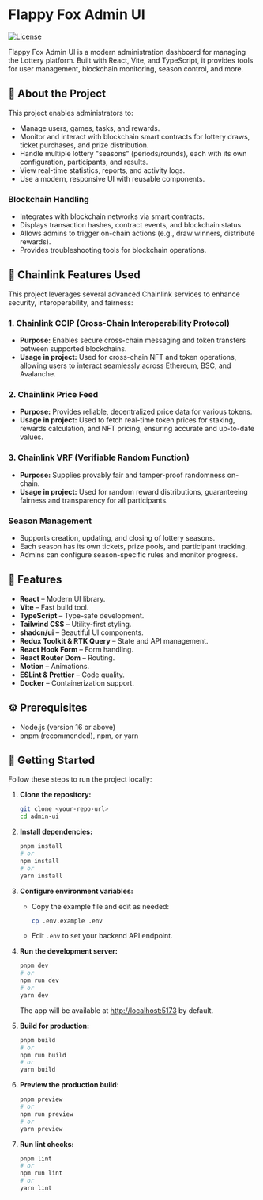 # Flappy Fox Admin UI

[![License](https://img.shields.io/badge/license-MIT-blue.svg)](https://choosealicense.com/licenses/mit/)

Flappy Fox Admin UI is a modern administration dashboard for managing the Lottery platform. Built with React, Vite, and TypeScript, it provides tools for user management, blockchain monitoring, season control, and more.

## 📝 About the Project

This project enables administrators to:

- Manage users, games, tasks, and rewards.
- Monitor and interact with blockchain smart contracts for lottery draws, ticket purchases, and prize distribution.
- Handle multiple lottery "seasons" (periods/rounds), each with its own configuration, participants, and results.
- View real-time statistics, reports, and activity logs.
- Use a modern, responsive UI with reusable components.

### Blockchain Handling

- Integrates with blockchain networks via smart contracts.
- Displays transaction hashes, contract events, and blockchain status.
- Allows admins to trigger on-chain actions (e.g., draw winners, distribute rewards).
- Provides troubleshooting tools for blockchain operations.

## 🔗 Chainlink Features Used

This project leverages several advanced Chainlink services to enhance security, interoperability, and fairness:

### 1. Chainlink CCIP (Cross-Chain Interoperability Protocol)
- **Purpose:** Enables secure cross-chain messaging and token transfers between supported blockchains.
- **Usage in project:** Used for cross-chain NFT and token operations, allowing users to interact seamlessly across Ethereum, BSC, and Avalanche.

### 2. Chainlink Price Feed
- **Purpose:** Provides reliable, decentralized price data for various tokens.
- **Usage in project:** Used to fetch real-time token prices for staking, rewards calculation, and NFT pricing, ensuring accurate and up-to-date values.

### 3. Chainlink VRF (Verifiable Random Function)
- **Purpose:** Supplies provably fair and tamper-proof randomness on-chain.
- **Usage in project:** Used for random reward distributions, guaranteeing fairness and transparency for all participants.


### Season Management

- Supports creation, updating, and closing of lottery seasons.
- Each season has its own tickets, prize pools, and participant tracking.
- Admins can configure season-specific rules and monitor progress.

## 🎉 Features

- **React** – Modern UI library.
- **Vite** – Fast build tool.
- **TypeScript** – Type-safe development.
- **Tailwind CSS** – Utility-first styling.
- **shadcn/ui** – Beautiful UI components.
- **Redux Toolkit & RTK Query** – State and API management.
- **React Hook Form** – Form handling.
- **React Router Dom** – Routing.
- **Motion** – Animations.
- **ESLint & Prettier** – Code quality.
- **Docker** – Containerization support.

## ⚙️ Prerequisites

- Node.js (version 16 or above)
- pnpm (recommended), npm, or yarn

## 🚀 Getting Started

Follow these steps to run the project locally:

1. **Clone the repository:**
   ```sh
   git clone <your-repo-url>
   cd admin-ui
   ```

2. **Install dependencies:**
   ```sh
   pnpm install
   # or
   npm install
   # or
   yarn install
   ```

3. **Configure environment variables:**
   - Copy the example file and edit as needed:
     ```sh
     cp .env.example .env
     ```
   - Edit `.env` to set your backend API endpoint.

4. **Run the development server:**
   ```sh
   pnpm dev
   # or
   npm run dev
   # or
   yarn dev
   ```
   The app will be available at [http://localhost:5173](http://localhost:5173) by default.

5. **Build for production:**
   ```sh
   pnpm build
   # or
   npm run build
   # or
   yarn build
   ```

6. **Preview the production build:**
   ```sh
   pnpm preview
   # or
   npm run preview
   # or
   yarn preview
   ```


7. **Run lint checks:**
   ```sh
   pnpm lint
   # or
   npm run lint
   # or
   yarn lint
   ```
